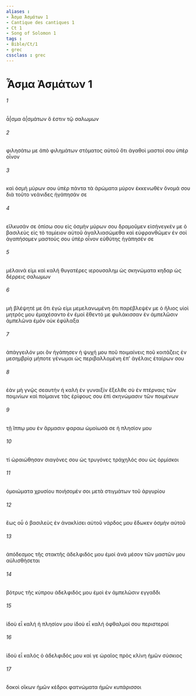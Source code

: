 ```yaml
---
aliases : 
- Ἆσμα Ἀσμάτων 1
- Cantique des cantiques 1
- Ct 1
- Song of Solomon 1
tags : 
- Bible/Ct/1
- grec
cssclass : grec
---
```


# Ἆσμα Ἀσμάτων 1

###### 1
ἆ|σμα ἀ|σμάτων ὅ ἐστιν τῷ σαλωμων
###### 2
φιλησάτω με ἀπὸ φιλημάτων στόματος αὐτοῦ ὅτι ἀγαθοὶ μαστοί σου ὑπὲρ οἶνον
###### 3
καὶ ὀσμὴ μύρων σου ὑπὲρ πάντα τὰ ἀρώματα μύρον ἐκκενωθὲν ὄνομά σου διὰ τοῦτο νεάνιδες ἠγάπησάν σε
###### 4
εἵλκυσάν σε ὀπίσω σου εἰς ὀσμὴν μύρων σου δραμοῦμεν εἰσήνεγκέν με ὁ βασιλεὺς εἰς τὸ ταμίειον αὐτοῦ ἀγαλλιασώμεθα καὶ εὐφρανθῶμεν ἐν σοί ἀγαπήσομεν μαστούς σου ὑπὲρ οἶνον εὐθύτης ἠγάπησέν σε
###### 5
μέλαινά εἰμι καὶ καλή θυγατέρες ιερουσαλημ ὡς σκηνώματα κηδαρ ὡς δέρρεις σαλωμων
###### 6
μὴ βλέψητέ με ὅτι ἐγώ εἰμι μεμελανωμένη ὅτι παρέβλεψέν με ὁ ἥλιος υἱοὶ μητρός μου ἐμαχέσαντο ἐν ἐμοί ἔθεντό με φυλάκισσαν ἐν ἀμπελῶσιν ἀμπελῶνα ἐμὸν οὐκ ἐφύλαξα
###### 7
ἀπάγγειλόν μοι ὃν ἠγάπησεν ἡ ψυχή μου ποῦ ποιμαίνεις ποῦ κοιτάζεις ἐν μεσημβρίᾳ μήποτε γένωμαι ὡς περιβαλλομένη ἐπ' ἀγέλαις ἑταίρων σου
###### 8
ἐὰν μὴ γνῷς σεαυτήν ἡ καλὴ ἐν γυναιξίν ἔξελθε σὺ ἐν πτέρναις τῶν ποιμνίων καὶ ποίμαινε τὰς ἐρίφους σου ἐπὶ σκηνώμασιν τῶν ποιμένων
###### 9
τῇ ἵππῳ μου ἐν ἅρμασιν φαραω ὡμοίωσά σε ἡ πλησίον μου
###### 10
τί ὡραιώθησαν σιαγόνες σου ὡς τρυγόνες τράχηλός σου ὡς ὁρμίσκοι
###### 11
ὁμοιώματα χρυσίου ποιήσομέν σοι μετὰ στιγμάτων τοῦ ἀργυρίου
###### 12
ἕως οὗ ὁ βασιλεὺς ἐν ἀνακλίσει αὐτοῦ νάρδος μου ἔδωκεν ὀσμὴν αὐτοῦ
###### 13
ἀπόδεσμος τῆς στακτῆς ἀδελφιδός μου ἐμοί ἀνὰ μέσον τῶν μαστῶν μου αὐλισθήσεται
###### 14
βότρυς τῆς κύπρου ἀδελφιδός μου ἐμοὶ ἐν ἀμπελῶσιν εγγαδδι
###### 15
ἰδοὺ εἶ καλή ἡ πλησίον μου ἰδοὺ εἶ καλή ὀφθαλμοί σου περιστεραί
###### 16
ἰδοὺ εἶ καλός ὁ ἀδελφιδός μου καί γε ὡραῖος πρὸς κλίνη ἡμῶν σύσκιος
###### 17
δοκοὶ οἴκων ἡμῶν κέδροι φατνώματα ἡμῶν κυπάρισσοι
